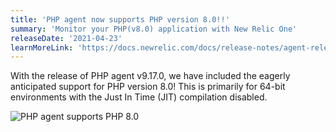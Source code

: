 ```yaml
---
title: 'PHP agent now supports PHP version 8.0!!'
summary: 'Monitor your PHP(v8.0) application with New Relic One'
releaseDate: '2021-04-23'
learnMoreLink: 'https://docs.newrelic.com/docs/release-notes/agent-release-notes/php-release-notes/'
---
```

With the release of PHP agent v9.17.0, we have included the eagerly anticipated support for PHP version 8.0! This is primarily for 64-bit environments with the Just In Time (JIT) compilation disabled. 

![PHP agent supports PHP 8.0](./images/php-agent.png "PHP agent supports PHP 8.0")